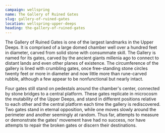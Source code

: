```yaml
---
campaign: wellspring
name: The Gallery of Ruined Gates
slug: gallery-of-ruined-gates
location: wellspring-upper-deeps
heading: the-gallery-of-ruined-gates
---
```


The Gallery of Ruined Gates is one of the largest landmarks in the Upper Deeps. It is comprised of a large domed chamber well over a hundred feet in diameter, carved from solid stone with consummate skill. The Gallery is named for its gates, carved by the ancient giants millenia ago to connect to distant lands and even other planes of existence. The circumference of the gallery is lined with crumbling gates, once free-standing stone circles twenty feet or more in diameter and now little more than rune-carved rubble, although a few appear to be nonfunctional but nearly intact.

Four gates still stand on pedestals around the chamber's center, connected by stone bridges to a central platform. These gates replicate in microcosm the mutability of the Upper Deeps, and stand in different positions relative to each other and the central platform each time the gallery is rediscovered. Two gates stand in eternal opposition, while one moves slowly around the perimeter and another seemingly at random. Thus far, attempts to measure or demonstrate the gates' movement have had no success, nor have attempts to repair the broken gates or discern their destinations.
